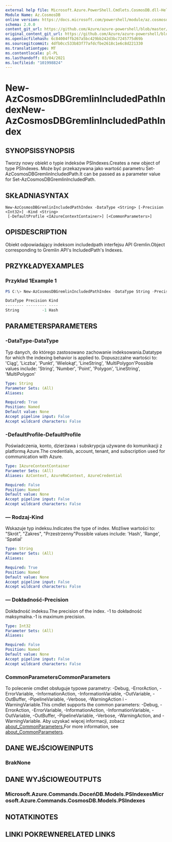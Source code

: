 ```yaml
---
external help file: Microsoft.Azure.PowerShell.Cmdlets.CosmosDB.dll-Help.xml
Module Name: Az.CosmosDB
online version: https://docs.microsoft.com/powershell/module/az.cosmosdb/new-azcosmosdbgremlinincludedpathindex
schema: 2.0.0
content_git_url: https://github.com/Azure/azure-powershell/blob/master/src/CosmosDB/CosmosDB/help/New-AzCosmosDBGremlinIncludedPathIndex.md
original_content_git_url: https://github.com/Azure/azure-powershell/blob/master/src/CosmosDB/CosmosDB/help/New-AzCosmosDBGremlinIncludedPathIndex.md
ms.openlocfilehash: 6c84004ffb267a5bc429bb242d3bc7245775d69b
ms.sourcegitcommit: 4dfb0cc533b83f77afdcfbe2618c1e6c8d221330
ms.translationtype: MT
ms.contentlocale: pl-PL
ms.lasthandoff: 03/04/2021
ms.locfileid: "101998824"
---
```

# <span data-ttu-id="15d72-101">New-AzCosmosDBGremlinIncludedPathIndex</span><span class="sxs-lookup"><span data-stu-id="15d72-101">New-AzCosmosDBGremlinIncludedPathIndex</span></span>

## <span data-ttu-id="15d72-102">SYNOPSIS</span><span class="sxs-lookup"><span data-stu-id="15d72-102">SYNOPSIS</span></span>
<span data-ttu-id="15d72-103">Tworzy nowy obiekt o typie indeksów PSIndexes.</span><span class="sxs-lookup"><span data-stu-id="15d72-103">Creates a new object of type PSIndexes.</span></span> <span data-ttu-id="15d72-104">Może być przekazywana jako wartość parametru Set-AzCosmosDBGremlinIncludedPath.</span><span class="sxs-lookup"><span data-stu-id="15d72-104">It can be passed as a parameter value for Set-AzCosmosDBGremlinIncludedPath.</span></span>

## <span data-ttu-id="15d72-105">SKŁADNIA</span><span class="sxs-lookup"><span data-stu-id="15d72-105">SYNTAX</span></span>

```
New-AzCosmosDBGremlinIncludedPathIndex -DataType <String> [-Precision <Int32>] -Kind <String>
 [-DefaultProfile <IAzureContextContainer>] [<CommonParameters>]
```

## <span data-ttu-id="15d72-106">OPIS</span><span class="sxs-lookup"><span data-stu-id="15d72-106">DESCRIPTION</span></span>
<span data-ttu-id="15d72-107">Obiekt odpowiadający indeksom includedpath interfejsu API Gremlin.</span><span class="sxs-lookup"><span data-stu-id="15d72-107">Object corresponding to Gremlin API's IncludedPath's Indexes.</span></span>

## <span data-ttu-id="15d72-108">PRZYKŁADY</span><span class="sxs-lookup"><span data-stu-id="15d72-108">EXAMPLES</span></span>

### <span data-ttu-id="15d72-109">Przykład 1</span><span class="sxs-lookup"><span data-stu-id="15d72-109">Example 1</span></span>
```powershell
PS C:\> New-AzCosmosDBGremlinIncludedPathIndex -DataType String -Precision -1 -Kind Hash

DataType Precision Kind
-------- --------- ----
String          -1 Hash
```

## <span data-ttu-id="15d72-110">PARAMETERS</span><span class="sxs-lookup"><span data-stu-id="15d72-110">PARAMETERS</span></span>

### <span data-ttu-id="15d72-111">-DataType</span><span class="sxs-lookup"><span data-stu-id="15d72-111">-DataType</span></span>
<span data-ttu-id="15d72-112">Typ danych, do którego zastosowano zachowanie indeksowania.</span><span class="sxs-lookup"><span data-stu-id="15d72-112">Datatype for which the indexing behavior is applied to.</span></span>
<span data-ttu-id="15d72-113">Dopuszczalne wartości to: 'Ciąg', 'Liczba', 'Punkt', 'Wielokąt', 'LineString', 'MultiPolygon'</span><span class="sxs-lookup"><span data-stu-id="15d72-113">Possible values include: 'String', 'Number', 'Point', 'Polygon', 'LineString', 'MultiPolygon'</span></span>

```yaml
Type: String
Parameter Sets: (All)
Aliases:

Required: True
Position: Named
Default value: None
Accept pipeline input: False
Accept wildcard characters: False
```

### <span data-ttu-id="15d72-114">-DefaultProfile</span><span class="sxs-lookup"><span data-stu-id="15d72-114">-DefaultProfile</span></span>
<span data-ttu-id="15d72-115">Poświadczenia, konto, dzierżawa i subskrypcja używane do komunikacji z platformą Azure.</span><span class="sxs-lookup"><span data-stu-id="15d72-115">The credentials, account, tenant, and subscription used for communication with Azure.</span></span>

```yaml
Type: IAzureContextContainer
Parameter Sets: (All)
Aliases: AzContext, AzureRmContext, AzureCredential

Required: False
Position: Named
Default value: None
Accept pipeline input: False
Accept wildcard characters: False
```

### <span data-ttu-id="15d72-116">— Rodzaj</span><span class="sxs-lookup"><span data-stu-id="15d72-116">-Kind</span></span>
<span data-ttu-id="15d72-117">Wskazuje typ indeksu.</span><span class="sxs-lookup"><span data-stu-id="15d72-117">Indicates the type of index.</span></span>
<span data-ttu-id="15d72-118">Możliwe wartości to: "Skrót", "Zakres", "Przestrzenny"</span><span class="sxs-lookup"><span data-stu-id="15d72-118">Possible values include: 'Hash', 'Range', 'Spatial'</span></span>

```yaml
Type: String
Parameter Sets: (All)
Aliases:

Required: True
Position: Named
Default value: None
Accept pipeline input: False
Accept wildcard characters: False
```

### <span data-ttu-id="15d72-119">— Dokładność</span><span class="sxs-lookup"><span data-stu-id="15d72-119">-Precision</span></span>
<span data-ttu-id="15d72-120">Dokładność indeksu.</span><span class="sxs-lookup"><span data-stu-id="15d72-120">The precision of the index.</span></span>
<span data-ttu-id="15d72-121">-1 to dokładność maksymalna.</span><span class="sxs-lookup"><span data-stu-id="15d72-121">-1 is maximum precision.</span></span>

```yaml
Type: Int32
Parameter Sets: (All)
Aliases:

Required: False
Position: Named
Default value: None
Accept pipeline input: False
Accept wildcard characters: False
```

### <span data-ttu-id="15d72-122">CommonParameters</span><span class="sxs-lookup"><span data-stu-id="15d72-122">CommonParameters</span></span>
<span data-ttu-id="15d72-123">To polecenie cmdlet obsługuje typowe parametry: -Debug, -ErrorAction, -ErrorVariable, -InformationAction, -InformationVariable, -OutVariable, -OutBuffer, -PipelineVariable, -Verbose, -WarningAction i -WarningVariable.</span><span class="sxs-lookup"><span data-stu-id="15d72-123">This cmdlet supports the common parameters: -Debug, -ErrorAction, -ErrorVariable, -InformationAction, -InformationVariable, -OutVariable, -OutBuffer, -PipelineVariable, -Verbose, -WarningAction, and -WarningVariable.</span></span> <span data-ttu-id="15d72-124">Aby uzyskać więcej informacji, zobacz [about_CommonParameters.](http://go.microsoft.com/fwlink/?LinkID=113216)</span><span class="sxs-lookup"><span data-stu-id="15d72-124">For more information, see [about_CommonParameters](http://go.microsoft.com/fwlink/?LinkID=113216).</span></span>

## <span data-ttu-id="15d72-125">DANE WEJŚCIOWE</span><span class="sxs-lookup"><span data-stu-id="15d72-125">INPUTS</span></span>

### <span data-ttu-id="15d72-126">Brak</span><span class="sxs-lookup"><span data-stu-id="15d72-126">None</span></span>

## <span data-ttu-id="15d72-127">DANE WYJŚCIOWE</span><span class="sxs-lookup"><span data-stu-id="15d72-127">OUTPUTS</span></span>

### <span data-ttu-id="15d72-128">Microsoft.Azure.Commands.DoceńDB.Models.PSIndexes</span><span class="sxs-lookup"><span data-stu-id="15d72-128">Microsoft.Azure.Commands.CosmosDB.Models.PSIndexes</span></span>

## <span data-ttu-id="15d72-129">NOTATKI</span><span class="sxs-lookup"><span data-stu-id="15d72-129">NOTES</span></span>

## <span data-ttu-id="15d72-130">LINKI POKREWNE</span><span class="sxs-lookup"><span data-stu-id="15d72-130">RELATED LINKS</span></span>
